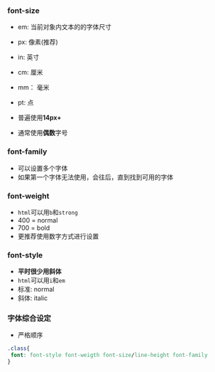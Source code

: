### font-size
- em: 当前对象内文本的的字体尺寸
- px: 像素(推荐)
- in: 英寸
- cm: 厘米
- mm： 毫米
- pt: 点
  

- 普遍使用**14px+**
- 通常使用**偶数**字号

### font-family
- 可以设置多个字体
- 如果第一个字体无法使用，会往后，直到找到可用的字体


### font-weight
- `html`可以用`b`和`strong`
- 400 = normal
- 700 = bold
- 更推荐使用数字方式进行设置


### font-style
- **平时很少用斜体**
- `html`可以用`i`和`em`
- 标准: normal
- 斜体: italic


### 字体综合设定
- 严格顺序
```css
.class{
 font: font-style font-weigth font-size/line-height font-family
}
```